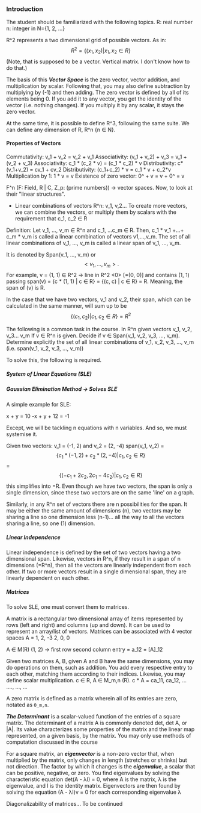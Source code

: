 ### Introduction

The student should be familiarized with the following topics.
R: real number
n: integer in N={1, 2, ...}

R^2 represents a two dimensional grid of possible vectors. As in:
$$R^2 = \{(x_1, x_2) | x_1, x_2 ∈ R\}$$
(Note, that is supposed to be a vector. Vertical matrix. I don't know how to do that.)

The basis of this ***Vector Space*** is the zero vector, vector addition, and multiplication by scalar. Following that, you may also define subtraction by multiplying by (-1) and then adding. The zero vector is defined by all of its elements being 0.
If you add it to any vector, you get the identity of the vector (i.e. nothing changes). If you multiply it by any scalar, it stays the zero vector.

At the same time, it is possible to define R^3, following the same suite. We can define any dimension of R, R^n {n ∈ N}. 

#### Properties of Vectors

Commutativity: v_1 + v_2 = v_2 + v_1
Associativity: (v_1 + v_2) + v_3 = v_1 + (v_2 + v_3)
Associativity: c_1 \* (c_2 \* v) = (c_1 * c_2) \* v
Distributivity:  c*(v_1+v_2) = cv_1 + cv_2
Distributivity: (c_1+c_2) \* v = c_1 \* v + c_2\*v
Multiplication by 1: 1 \* v = v
Existence of zero vector: 0^ + v = v + 0^ = v



F^n (F: Field, R | C, Z_p: (prime numbers)) -> vector spaces.
Now, to look at their "linear structures". 
- Linear combinations of vectors
R^n: v_1, v,2... To create more vectors, we can combine the vectors, or multiply them by scalars with the requirement that c_1, c_2 ∈ R

Definition: Let v_1, ..., v_m ∈ R^n and c_1, ...c_m ∈ R.
Then, c_1 \* v_1 +...+ c_m \* v_m is called a linear combination of vectors v1,...,v_m.
The set of all linear combinations of v_1, ..., v_m is called a linear span of v_1, ..., v_m.

It is denoted by Span(v_1, ..., v_m) or $$<v_1, ..., v_m>.$$
For example, v = (1, 1) ∈ R^2 -> line in R^2 <0>  [=(0, 0)] and contains (1, 1)
passing span(v) = {c * (1, 1) | c ∈ R} = {(c, c) | c ∈ R} = R.
Meaning, the span of (v) is R.

In the case that we have two vectors, v_1 and v_2, their span, which can be calculated in the same manner, will sum up to be $$\{(c_1, c_2) | c_1, c_2 ∈ R\} = R^2$$

The following is a common task in the course.
In R^n given vectors v_1, v_2, v_3... v_m
If v ∈ R^n is given. Decide if v ∈ Span(v_1, v_2, v_3, ..., v_m).
Determine explicitly the set of all linear combinations of v_1, v_2, v_3, ..., v_m (i.e. span(v_1, v_2, v_3, ..., v_m))

To solve this, the following is required.

##### System of Linear Equations (SLE)
##### Gaussian Elimination Method -> Solves SLE

A simple example for SLE:

x + y = 10
-x + y + 12 = -1

Except, we will be tackling n equations with n variables. And so, we must systemise it.

Given two vectors:
v_1 = (-1, 2) and v_2 = (2, -4)
span(v_1, v_2) = $$\{c_1 * (-1, 2) + c_2 * (2, -4) | c_1, c_2 ∈ R\}$$
=$$\{(-c_1 + 2c_2, 2c_1 - 4c_2) | c_1, c_2 ∈ R\}$$
this simplifies into =R. Even though we have two vectors, the span is only a single dimension, since these two vectors are on the same 'line' on a graph. 

Similarly, in any R^n set of vectors there are n possibilities for the span. It may be either the same amount of dimensions (n), two vectors may be sharing a line so one dimension less (n-1)... all the way to all the vectors sharing a line, so one (1) dimension.  
##### Linear Independence
Linear independence is defined by the set of two vectors having a two dimensional span. Likewise, vectors in R^n, if they result in a span of n dimensions (=R^n), then all the vectors are linearly independent from each other. If two or more vectors result in a single dimensional span, they are linearly dependent on each other.


##### Matrices
To solve SLE, one must convert them to matrices.

A matrix is a rectangular two dimensional array of items represented by rows (left and right) and columns (up and down). It can be used to represent an array/list of vectors.
Matrices can be associated with 4 vector spaces
A =
1, 2, -3
2, 0, 0

A ∈ M(R)
(1, 2) -> first row second column entry = a\_12 = \[A\]\_12

Given two matrices A, B, given A and B have the same dimensions, you may do operations on them, such as addition. You add every respective entry to each other, matching them according to their indices.
Likewise, you may define scalar multiplication. 
c ∈ R, A ∈ M_m,n (R). 
c \* A = ca_11, ca_12, ...
		...., ..., ...

A zero matrix is defined as a matrix wherein all of its entries are zero, notated as `0_m,n`.

***The Determinant*** is a scalar-valued function of the entries of a square matrix. The determinant of a matrix A is commonly denoted det, det A, or |A|. Its value characterizes some properties of the matrix and the linear map represented, on a given basis, by the matrix. You may only use methods of computation discussed in the course

For a square matrix, an ***eigenvector*** is a non-zero vector that, when multiplied by the matrix, only changes in length (stretches or shrinks) but not direction. The factor by which it changes is the ***eigenvalue***, a scalar that can be positive, negative, or zero. You find eigenvalues by solving the characteristic equation det(A - λI) = 0, where A is the matrix, λ is the eigenvalue, and I is the identity matrix. Eigenvectors are then found by solving the equation (A - λI)v = 0 for each corresponding eigenvalue λ

Diagonalizability of matrices... To be continued